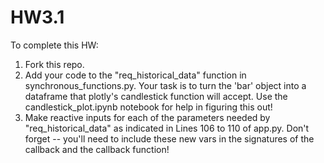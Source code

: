 # HW3.1
To complete this HW:
1) Fork this repo.
2) Add your code to the "req_historical_data" function in 
   synchronous_functions.py. Your task is to turn the 'bar' object into a 
   dataframe that plotly's candlestick function will accept. Use the 
   candlestick_plot.ipynb notebook for help in figuring this out!
3) Make reactive inputs for each of the parameters needed by 
   "req_historical_data" as indicated in Lines 106 to 110 of app.py. Don't 
   forget -- you'll need to include these new vars in the signatures of the 
   callback and the callback function!
